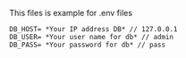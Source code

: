 This files is example for .env  files 
```
DB_HOST= *Your IP address DB* // 127.0.0.1
DB_USER= *Your user name for db* // admin
DB_PASS= *Your password for db* // pass
```